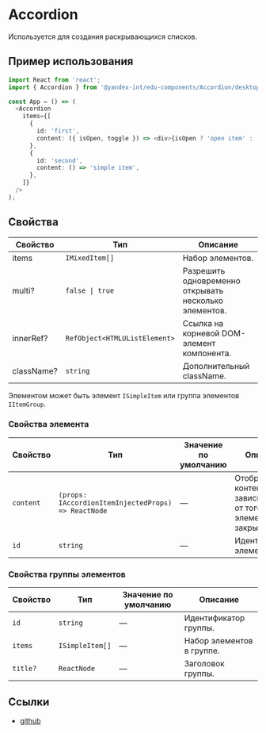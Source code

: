 # Accordion

<!-- description:start -->
Используется для создания раскрывающихся списков.
<!-- description:end -->

## Пример использования

```ts
import React from 'react';
import { Accordion } from '@yandex-int/edu-components/Accordion/desktop';

const App = () => (
  <Accordion
    items={[
      {
        id: 'first',
        content: ({ isOpen, toggle }) => <div>{isOpen ? 'open item' : 'closed item'}</div>,
      },
      {
        id: 'second',
        content: () => 'simple item',
      },
    ]}
  />
);
```

## Свойства

<!-- props:start -->
| Свойство   | Тип                           | Описание                                              |
| ---------- | ----------------------------- | ----------------------------------------------------- |
| items      | `IMixedItem[]`                | Набор элементов.                                      |
| multi?     | `false \| true`               | Разрешить одновременно открывать несколько элементов. |
| innerRef?  | `RefObject<HTMLUListElement>` | Ссылка на корневой DOM-элемент компонента.            |
| className? | `string`                      | Дополнительный className.                             |
<!-- props:end -->

Элементом может быть элемент `ISimpleItem` или группа элементов `IItemGroup`.

### Свойства элемента

| Свойство  | Тип                                                 | Значение по умолчанию | Описание                                                               |
| --------- | --------------------------------------------------- | --------------------- | ---------------------------------------------------------------------- |
| `content` | `(props: IAccordionItemInjectedProps) => ReactNode` | —                     | Отображаемый контент в зависимости от того, открыт элемент или закрыт. |
| `id`      | `string`                                            | —                     | Идентификатор элемента.                                                |

### Свойства группы элементов

| Свойство | Тип             | Значение по умолчанию | Описание                  |
| -------- | --------------- | --------------------- | ------------------------- |
| `id`     | `string`        | —                     | Идентификатор группы.     |
| `items`  | `ISimpleItem[]` | —                     | Набор элементов в группе. |
| `title?` | `ReactNode`     | —                     | Заголовок группы.         |

## Ссылки

- [github](https://github.yandex-team.ru/search-interfaces/frontend/tree/master/packages/edu-components/src/components/Accordion)
